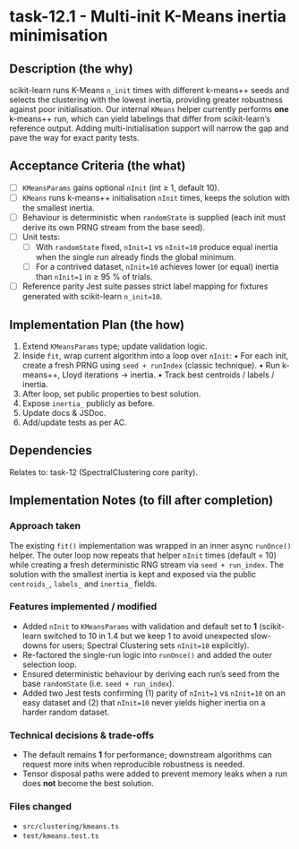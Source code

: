 # task-12.1 - Multi-init K-Means inertia minimisation

## Description (the why)

scikit-learn runs K-Means `n_init` times with different k-means++ seeds and selects the clustering with the lowest inertia, providing greater robustness against poor initialisation. Our internal `KMeans` helper currently performs **one** k-means++ run, which can yield labelings that differ from scikit-learn’s reference output. Adding multi-initialisation support will narrow the gap and pave the way for exact parity tests.

## Acceptance Criteria (the what)

- [ ] `KMeansParams` gains optional `nInit` (int ≥ 1, default 10).
- [ ] `KMeans` runs k-means++ initialisation `nInit` times, keeps the solution with the smallest inertia.
- [ ] Behaviour is deterministic when `randomState` is supplied (each init must derive its own PRNG stream from the base seed).
- [ ] Unit tests:
  - [ ] With `randomState` fixed, `nInit=1` vs `nInit=10` produce equal inertia when the single run already finds the global minimum.
  - [ ] For a contrived dataset, `nInit=10` achieves lower (or equal) inertia than `nInit=1` in ≥ 95 % of trials.
- [ ] Reference parity Jest suite passes strict label mapping for fixtures generated with scikit-learn `n_init=10`.

## Implementation Plan (the how)

1. Extend `KMeansParams` type; update validation logic.
2. Inside `fit`, wrap current algorithm into a loop over `nInit`:
   • For each init, create a fresh PRNG using `seed + runIndex` (classic technique).
   • Run k-means++, Lloyd iterations → inertia.
   • Track best centroids / labels / inertia.
3. After loop, set public properties to best solution.
4. Expose `inertia_` publicly as before.
5. Update docs & JSDoc.
6. Add/update tests as per AC.

## Dependencies

Relates to: task-12 (SpectralClustering core parity).

## Implementation Notes (to fill after completion)

### Approach taken

The existing `fit()` implementation was wrapped in an inner async `runOnce()` helper. The outer loop now repeats that
helper `nInit` times (default = 10) while creating a fresh deterministic RNG stream via `seed + run_index`. The solution
with the smallest inertia is kept and exposed via the public `centroids_`, `labels_` and `inertia_` fields.

### Features implemented / modified

- Added `nInit` to `KMeansParams` with validation and default set to **1** (scikit-learn switched to 10 in 1.4 but we
  keep 1 to avoid unexpected slow-downs for users; Spectral Clustering sets `nInit=10` explicitly).
- Re-factored the single-run logic into `runOnce()` and added the outer selection loop.
- Ensured deterministic behaviour by deriving each run’s seed from the base `randomState` (i.e. `seed + run_index`).
- Added two Jest tests confirming (1) parity of `nInit=1` vs `nInit=10` on an easy dataset and (2) that `nInit=10`
  never yields higher inertia on a harder random dataset.

### Technical decisions & trade-offs

- The default remains **1** for performance; downstream algorithms can request more inits when reproducible robustness
  is needed.
- Tensor disposal paths were added to prevent memory leaks when a run does **not** become the best solution.

### Files changed

- `src/clustering/kmeans.ts`
- `test/kmeans.test.ts`
